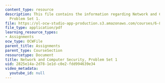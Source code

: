 ```yaml
---
content_type: resource
description: This file contains the information regarding Network and Computer Security,
  Problem Set 1.
file: https://ol-ocw-studio-app-production.s3.amazonaws.com/courses/6-857-network-and-computer-security-spring-2014/2825e14a2d781e1dc0e2fdd994639e34_MIT6_857S14_ps1.pdf
file_type: application/pdf
learning_resource_types:
- Assignments
ocw_type: OCWFile
parent_title: Assignments
parent_type: CourseSection
resourcetype: Document
title: Network and Computer Security, Problem Set 1
uid: 2825e14a-2d78-1e1d-c0e2-fdd994639e34
video_metadata:
  youtube_id: null
---
```

